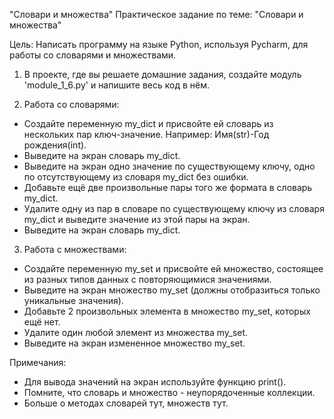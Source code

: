 "Словари и множества"
Практическое задание по теме: "Словари и множества"

Цель: Написать программу на языке Python, используя Pycharm, для работы со словарями и множествами.

1. В проекте, где вы решаете домашние задания, создайте модуль 'module_1_6.py' и напишите весь код в нём.

2. Работа со словарями:
  - Создайте переменную my_dict и присвойте ей словарь из нескольких пар ключ-значение.
Например: Имя(str)-Год рождения(int).
  - Выведите на экран словарь my_dict.
  - Выведите на экран одно значение по существующему ключу, одно по отсутствующему из словаря my_dict без ошибки.
  - Добавьте ещё две произвольные пары того же формата в словарь my_dict.
 - Удалите одну из пар в словаре по существующему ключу из словаря my_dict и выведите значение из этой пары на экран.
  - Выведите на экран словарь my_dict.

3. Работа с множествами:
  - Создайте переменную my_set и присвойте ей множество, состоящее из разных типов данных с повторяющимися значениями.
  - Выведите на экран множество my_set (должны отобразиться только уникальные значения).
  - Добавьте 2 произвольных элемента в множество my_set, которых ещё нет.
  - Удалите один любой элемент из множества my_set.
  - Выведите на экран измененное множество my_set.

Примечания:
- Для вывода значений на экран используйте функцию print().
- Помните, что словарь и множество - неупорядоченные коллекции.
- Больше о методах словарей тут, множеств тут.

